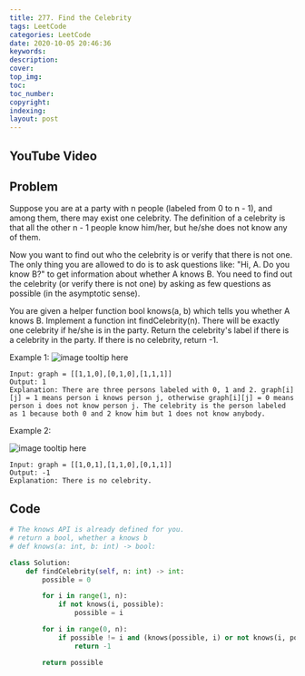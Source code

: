 ```yaml
---
title: 277. Find the Celebrity
tags: LeetCode
categories: LeetCode
date: 2020-10-05 20:46:36
keywords:
description:
cover:
top_img:
toc:
toc_number:
copyright:
indexing:
layout: post
---
```


## YouTube Video

## Problem

Suppose you are at a party with n people (labeled from 0 to n - 1), and among them, there may exist one celebrity. The definition of a celebrity is that all the other n - 1 people know him/her, but he/she does not know any of them.

Now you want to find out who the celebrity is or verify that there is not one. The only thing you are allowed to do is to ask questions like: "Hi, A. Do you know B?" to get information about whether A knows B. You need to find out the celebrity (or verify there is not one) by asking as few questions as possible (in the asymptotic sense).

You are given a helper function bool knows(a, b) which tells you whether A knows B. Implement a function int findCelebrity(n). There will be exactly one celebrity if he/she is in the party. Return the celebrity's label if there is a celebrity in the party. If there is no celebrity, return -1.

Example 1:
![image tooltip here](/assets/277-1.png)

```
Input: graph = [[1,1,0],[0,1,0],[1,1,1]]
Output: 1
Explanation: There are three persons labeled with 0, 1 and 2. graph[i][j] = 1 means person i knows person j, otherwise graph[i][j] = 0 means person i does not know person j. The celebrity is the person labeled as 1 because both 0 and 2 know him but 1 does not know anybody.
```

Example 2:

![image tooltip here](/assets/277-2.png)

```
Input: graph = [[1,0,1],[1,1,0],[0,1,1]]
Output: -1
Explanation: There is no celebrity.
```

## Code

```python
# The knows API is already defined for you.
# return a bool, whether a knows b
# def knows(a: int, b: int) -> bool:

class Solution:
    def findCelebrity(self, n: int) -> int:
        possible = 0

        for i in range(1, n):
            if not knows(i, possible):
                possible = i

        for i in range(0, n):
            if possible != i and (knows(possible, i) or not knows(i, possible)):
                return -1

        return possible
```
